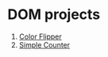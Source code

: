# DOM **projects**

1. [Color Flipper](https://aleksidu.github.io/DOM-projects/backgroundColorFlipper/)
2. [Simple Counter](https://aleksidu.github.io/DOM-projects/simpleCounter/)
